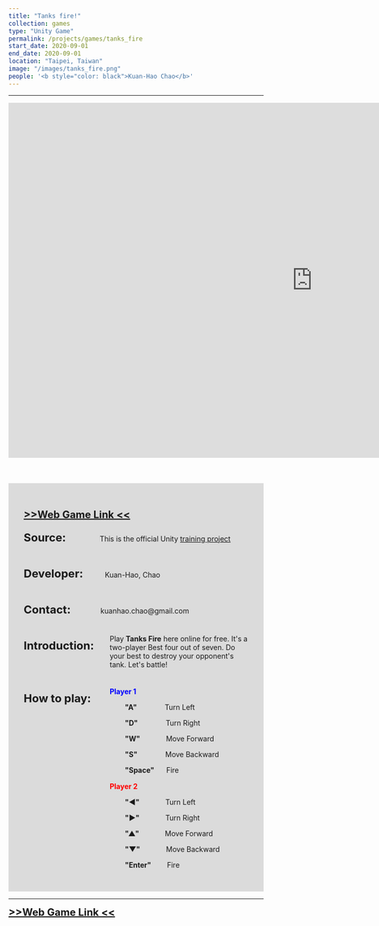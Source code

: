 ```yaml
---
title: "Tanks fire!"
collection: games
type: "Unity Game"
permalink: /projects/games/tanks_fire
start_date: 2020-09-01
end_date: 2020-09-01
location: "Taipei, Taiwan"
image: "/images/tanks_fire.png"
people: '<b style="color: black">Kuan-Hao Chao</b>'
---
```


---

<iframe src="https://storage.googleapis.com/storage.khchao.com/tanks_fire/index_full.html" width="1200" height="700" style="border:none;" scrolling="no"></iframe>

<div style="background-color: #dbdbdb; padding: 30px; margin-top:50px">
  <p style="font-size:20px">
    <a href="https://storage.googleapis.com/storage.khchao.com/tanks_fire/index.html" target="_blank"><b> >>Web Game Link << </b></a>
  </p>
  <p> <b style="font-size: 22px">Source:</b> &nbsp; &nbsp;&nbsp; &nbsp;&nbsp; &nbsp; &nbsp; &nbsp; &nbsp; This is the official Unity <a href="https://learn.unity.com/project/tanks-tutorial" target="_blank">training project</a></p>
  <br>
  <p> <b style="font-size: 22px">Developer:</b> &nbsp; &nbsp; &nbsp; &nbsp; &nbsp; Kuan-Hao, Chao</p>
  <br>
  <p> <b style="font-size: 22px">Contact:</b> &nbsp; &nbsp; &nbsp; &nbsp; &nbsp; &nbsp; &nbsp; kuanhao.chao@gmail.com</p>
  <br>
  <p style=" margin-bottom: 10px;"> <b style="font-size: 22px;">Introduction:</b></p>
  <p  style="margin-left: 170px; margin-top: -45px">Play <b>Tanks Fire</b> here online for free. It's a two-player Best four out of seven. Do your best to destroy your opponent's tank. Let's battle!</p>
  <br>
  <p style=" margin-bottom: 10px;"> <b style="font-size: 22px;">How to play:</b></p>
  <p  style="margin-left: 170px; margin-top: -45px; color: blue"><b>Player 1</b></p>

  <p  style="margin-left: 200px;"><b>"A"</b> &nbsp;&nbsp;&nbsp;&nbsp;&nbsp;&nbsp;&nbsp;&nbsp;&nbsp;&nbsp;&nbsp;&nbsp; Turn Left</p>
  <p style="margin-left: 200px;"><b>"D"</b> &nbsp;&nbsp;&nbsp;&nbsp;&nbsp;&nbsp;&nbsp;&nbsp;&nbsp;&nbsp;&nbsp;&nbsp; Turn Right</p>
  <p style="margin-left: 200px;"><b>"W"</b> &nbsp;&nbsp;&nbsp;&nbsp;&nbsp;&nbsp;&nbsp;&nbsp;&nbsp;&nbsp;&nbsp; Move Forward</p>
  <p style="margin-left: 200px;"><b>"S"</b> &nbsp;&nbsp;&nbsp;&nbsp;&nbsp;&nbsp;&nbsp;&nbsp;&nbsp;&nbsp;&nbsp;&nbsp; Move Backward</p>
  <p style="margin-left: 200px;"><b>"Space"</b> &nbsp;&nbsp;&nbsp;&nbsp; Fire</p>
  <p  style="margin-left: 170px; margin-top:15px;color: red"><b>Player 2</b></p>

  <p  style="margin-left: 200px;"><b>"◄"</b> &nbsp;&nbsp;&nbsp;&nbsp;&nbsp;&nbsp;&nbsp;&nbsp;&nbsp;&nbsp;&nbsp; Turn Left</p>
  <p style="margin-left: 200px;"><b>"►"</b> &nbsp;&nbsp;&nbsp;&nbsp;&nbsp;&nbsp;&nbsp;&nbsp;&nbsp;&nbsp;&nbsp; Turn Right</p>
  <p style="margin-left: 200px;"><b>"▲"</b> &nbsp;&nbsp;&nbsp;&nbsp;&nbsp;&nbsp;&nbsp;&nbsp;&nbsp;&nbsp;&nbsp; Move Forward</p>
  <p style="margin-left: 200px;"><b>"▼"</b> &nbsp;&nbsp;&nbsp;&nbsp;&nbsp;&nbsp;&nbsp;&nbsp;&nbsp;&nbsp;&nbsp; Move Backward</p>
  <p style="margin-left: 200px;"><b>"Enter"</b> &nbsp;&nbsp;&nbsp;&nbsp;&nbsp;&nbsp; Fire</p>
</div>

---

<a style="font-size:20px" href="https://storage.googleapis.com/storage.khchao.com/tanks_fire/index.html" target="_blank"><b> >>Web Game Link << </b></a>
